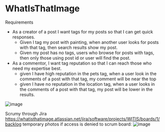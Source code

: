 # WhatIsThatImage

Requirements
- As a creator of a post I want tags for my posts so that I can get quick responses.
  -	Given I tag my post with painting, when another user looks for posts with that tag, then search results show my post.
  -	Given my post has no tags, users who browse for posts with tags, then only those using post id or user will find the post.
- As a commentor, I want tag reputation so that I can reach those who need my expertise best.
  -	given I have high reputation in the pets tag, when a user look in the comments of a post with that tag, my comment will be near the top
  -	given I have no reputation in the location tag, when a user looks in the comments of a post with that tag, my post will be lower in the results.


![image](https://user-images.githubusercontent.com/75338902/218347044-1c71cfc5-b4da-423e-bc8b-35f06d36ce30.png)



Scrumy through Jira
https://whatisthatimage.atlassian.net/jira/software/projects/WITIS/boards/1/backlog
temporary photos if access is denied to scrum board:
![image](https://user-images.githubusercontent.com/77586024/218347679-4c0d5d64-793d-4788-9b5c-60e7fa734b44.png)

